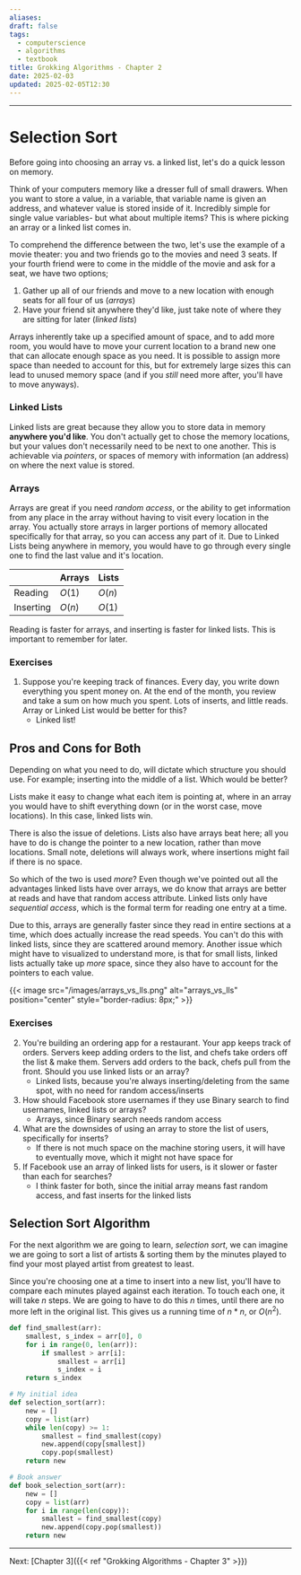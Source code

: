 ```yaml
---
aliases: 
draft: false
tags:
  - computerscience
  - algorithms
  - textbook
title: Grokking Algorithms - Chapter 2
date: 2025-02-03
updated: 2025-02-05T12:30
---
```


-------------------------------------------------------------------------------


# Selection Sort

Before going into choosing an array vs. a linked list, let's do a quick lesson on memory.

Think of your computers memory like a dresser full of small drawers. When you want to store a value, in a variable, that variable name is given an address, and whatever value is stored inside of it. Incredibly simple for single value variables- but what about multiple items? This is where picking an array or a linked list comes in.

To comprehend the difference between the two, let's use the example of a movie theater: you and two friends go to the movies and need 3 seats. If your fourth friend were to come in the middle of the movie and ask for a seat, we have two options;

1. Gather up all of our friends and move to a new location with enough seats for all four of us (*arrays*)
2. Have your friend sit anywhere they'd like, just take note of where they are sitting for later (*linked lists*)

Arrays inherently take up a specified amount of space, and to add more room, you would have to move your current location to a brand new one that can allocate enough space as you need. It is possible to assign more space than needed to account for this, but for extremely large sizes this can lead to unused memory space (and if you *still* need more after, you'll have to move anyways).

### Linked Lists

Linked lists are great because they allow you to store data in memory **anywhere you'd like**. You don't actually get to chose the memory locations, but your values don't necessarily need to be next to one another. This is achievable via *pointers*, or spaces of memory with information (an address) on where the next value is stored. 

### Arrays

Arrays are great if you need *random access*, or the ability to get information from any place in the array without having to visit every location in the array. You actually store arrays in larger portions of memory allocated specifically for that array, so you can access any part of it. Due to Linked Lists being anywhere in memory, you would have to go through every single one to find the last value and it's location.


|           | Arrays | Lists  |
| --------- | ------ | ------ |
| Reading   | $O(1)$ | $O(n)$ |
| Inserting | $O(n)$ | $O(1)$ |
Reading is faster for arrays, and inserting is faster for linked lists. This is important to remember for later.

### Exercises

1. Suppose you're keeping track of finances. Every day, you write down everything you spent money on. At the end of the month, you review and take a sum on how much you spent. Lots of inserts, and little reads. Array or Linked List would be better for this?
	- Linked list!


## Pros and Cons for Both

Depending on what you need to do, will dictate which structure you should use. For example; inserting into the middle of a list. Which would be better?

Lists make it easy to change what each item is pointing at, where in an array you would have to shift everything down (or in the worst case, move locations). In this case, linked lists win.

There is also the issue of deletions. Lists also have arrays beat here; all you have to do is change the pointer to a new location, rather than move locations. Small note, deletions will always work, where insertions might fail if there is no space.

So which of the two is used *more*? Even though we've pointed out all the advantages linked lists have over arrays, we do know that arrays are better at reads and have that random access attribute. Linked lists only have *sequential access*, which is the formal term for reading one entry at a time. 

Due to this, arrays are generally faster since they read in entire sections at a time, which does actually increase the read speeds. You can't do this with linked lists, since they are scattered around memory. Another issue which might have to visualized to understand more, is that for small lists, linked lists actually take up *more* space, since they also have to account for the pointers to each value.

{{< image src="/images/arrays_vs_lls.png" alt="arrays_vs_lls" position="center" style="border-radius: 8px;" >}} 

### Exercises

2. You're building an ordering app for a restaurant. Your app keeps track of orders. Servers keep adding orders to the list, and chefs take orders off the list & make them. Servers add orders to the back, chefs pull from the front. Should you use linked lists or an array?
	- Linked lists, because you're always inserting/deleting from the same spot, with no need for random access/inserts
3. How should Facebook store usernames if they use Binary search to find usernames, linked lists or arrays?
	- Arrays, since Binary search needs random access
4. What are the downsides of using an array to store the list of users, specifically for inserts?
	- If there is not much space on the machine storing users, it will have to eventually move, which it might not have space for
5. If Facebook use an array of linked lists for users, is it slower or faster than each for searches? 
	- I think faster for both, since the initial array means fast random access, and fast inserts for the linked lists

## Selection Sort Algorithm

For the next algorithm we are going to learn, *selection sort*, we can imagine we are going to sort a list of artists & sorting them by the minutes played to find your most played artist from greatest to least.

Since you're choosing one at a time to insert into a new list, you'll have to compare each minutes played against each iteration. To touch each one, it will take $n$ steps. We are going to have to do this $n$ times, until there are no more left in the original list. This gives us a running time of $n*n$, or $O(n^2)$.

```python
def find_smallest(arr):  
	smallest, s_index = arr[0], 0  
	for i in range(0, len(arr)):  
	    if smallest > arr[i]:  
	        smallest = arr[i]  
	        s_index = i  
	return s_index

# My initial idea
def selection_sort(arr):  
    new = []  
    copy = list(arr)  
    while len(copy) >= 1:  
        smallest = find_smallest(copy)  
        new.append(copy[smallest])  
        copy.pop(smallest)  
    return new

# Book answer
def book_selection_sort(arr):  
    new = []  
    copy = list(arr)  
    for i in range(len(copy)):  
        smallest = find_smallest(copy)  
        new.append(copy.pop(smallest))  
    return new
```



---
Next: 
[Chapter 3]({{< ref "Grokking Algorithms - Chapter 3" >}}) 
